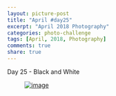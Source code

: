 ```yaml
---
layout: picture-post
title: "April #day25"
excerpt: "April 2018 Photography"
categories: photo-challenge
tags: [April, 2018, Photography]
comments: true
share: true
---
```

Day 25 - Black and White


<figure>
	<a href="{{site.url}}/images/photo-challenge/april-2018/day25.jpeg"><img src="{{site.url}}/images/photo-challenge/april-2018/day25.jpeg" alt="image"></a>
</figure>
